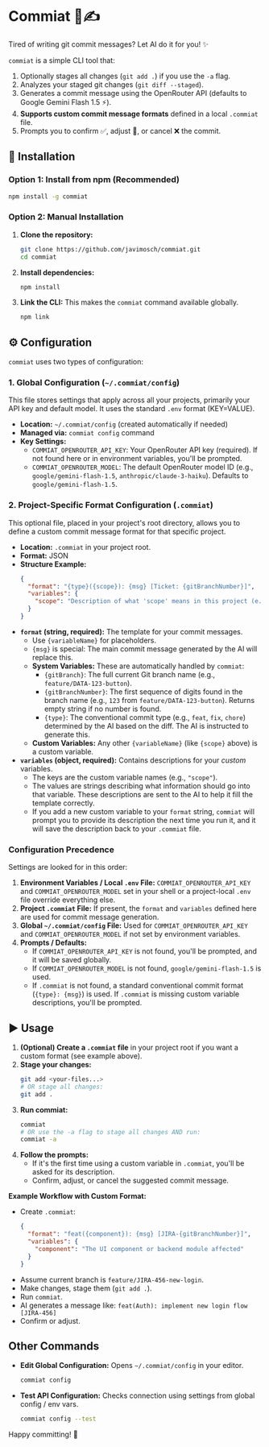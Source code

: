 # Commiat 🤖✍️

Tired of writing git commit messages? Let AI do it for you! ✨

`commiat` is a simple CLI tool that:
1.  Optionally stages all changes (`git add .`) if you use the `-a` flag.
2.  Analyzes your staged git changes (`git diff --staged`).
3.  Generates a commit message using the OpenRouter API (defaults to Google Gemini Flash 1.5 ⚡).
4.  **Supports custom commit message formats** defined in a local `.commiat` file.
5.  Prompts you to confirm ✅, adjust 📝, or cancel ❌ the commit.

## 🚀 Installation

### Option 1: Install from npm (Recommended)
```bash
npm install -g commiat
```

### Option 2: Manual Installation
1.  **Clone the repository:**
    ```bash
    git clone https://github.com/javimosch/commiat.git
    cd commiat
    ```
2.  **Install dependencies:**
    ```bash
    npm install
    ```
3.  **Link the CLI:**
    This makes the `commiat` command available globally.
    ```bash
    npm link
    ```

## ⚙️ Configuration

`commiat` uses two types of configuration:

### 1. Global Configuration (`~/.commiat/config`)

This file stores settings that apply across all your projects, primarily your API key and default model. It uses the standard `.env` format (KEY=VALUE).

*   **Location:** `~/.commiat/config` (created automatically if needed)
*   **Managed via:** `commiat config` command
*   **Key Settings:**
    *   `COMMIAT_OPENROUTER_API_KEY`: Your OpenRouter API key (required). If not found here or in environment variables, you'll be prompted.
    *   `COMMIAT_OPENROUTER_MODEL`: The default OpenRouter model ID (e.g., `google/gemini-flash-1.5`, `anthropic/claude-3-haiku`). Defaults to `google/gemini-flash-1.5`.

### 2. Project-Specific Format Configuration (`.commiat`)

This optional file, placed in your project's root directory, allows you to define a custom commit message format for that specific project.

*   **Location:** `.commiat` in your project root.
*   **Format:** JSON
*   **Structure Example:**
    ```json
    {
      "format": "{type}({scope}): {msg} [Ticket: {gitBranchNumber}]",
      "variables": {
        "scope": "Description of what 'scope' means in this project (e.g., component, module, feature name)"
      }
    }
    ```
*   **`format` (string, required):** The template for your commit messages.
    *   Use `{variableName}` for placeholders.
    *   `{msg}` is special: The main commit message generated by the AI will replace this.
    *   **System Variables:** These are automatically handled by `commiat`:
        *   `{gitBranch}`: The full current Git branch name (e.g., `feature/DATA-123-button`).
        *   `{gitBranchNumber}`: The first sequence of digits found in the branch name (e.g., `123` from `feature/DATA-123-button`). Returns empty string if no number is found.
        *   `{type}`: The conventional commit type (e.g., `feat`, `fix`, `chore`) determined by the AI based on the diff. The AI is instructed to generate this.
    *   **Custom Variables:** Any other `{variableName}` (like `{scope}` above) is a custom variable.
*   **`variables` (object, required):** Contains descriptions for your *custom* variables.
    *   The keys are the custom variable names (e.g., `"scope"`).
    *   The values are strings describing what information should go into that variable. These descriptions are sent to the AI to help it fill the template correctly.
    *   If you add a new custom variable to your `format` string, `commiat` will prompt you to provide its description the next time you run it, and it will save the description back to your `.commiat` file.

### Configuration Precedence

Settings are looked for in this order:

1.  **Environment Variables / Local `.env` File:** `COMMIAT_OPENROUTER_API_KEY` and `COMMIAT_OPENROUTER_MODEL` set in your shell or a project-local `.env` file override everything else.
2.  **Project `.commiat` File:** If present, the `format` and `variables` defined here are used for commit message generation.
3.  **Global `~/.commiat/config` File:** Used for `COMMIAT_OPENROUTER_API_KEY` and `COMMIAT_OPENROUTER_MODEL` if not set by environment variables.
4.  **Prompts / Defaults:**
    *   If `COMMIAT_OPENROUTER_API_KEY` is not found, you'll be prompted, and it will be saved globally.
    *   If `COMMIAT_OPENROUTER_MODEL` is not found, `google/gemini-flash-1.5` is used.
    *   If `.commiat` is not found, a standard conventional commit format (`{type}: {msg}`) is used. If `.commiat` is missing custom variable descriptions, you'll be prompted.

## ▶️ Usage

1.  **(Optional) Create a `.commiat` file** in your project root if you want a custom format (see example above).
2.  **Stage your changes:**
    ```bash
    git add <your-files...>
    # OR stage all changes:
    git add .
    ```
3.  **Run commiat:**
    ```bash
    commiat
    # OR use the -a flag to stage all changes AND run:
    commiat -a
    ```
4.  **Follow the prompts:**
    *   If it's the first time using a custom variable in `.commiat`, you'll be asked for its description.
    *   Confirm, adjust, or cancel the suggested commit message.

**Example Workflow with Custom Format:**

*   Create `.commiat`:
    ```json
    {
      "format": "feat({component}): {msg} [JIRA-{gitBranchNumber}]",
      "variables": {
        "component": "The UI component or backend module affected"
      }
    }
    ```
*   Assume current branch is `feature/JIRA-456-new-login`.
*   Make changes, stage them (`git add .`).
*   Run `commiat`.
*   AI generates a message like: `feat(Auth): implement new login flow [JIRA-456]`
*   Confirm or adjust.

## Other Commands

*   **Edit Global Configuration:**
    Opens `~/.commiat/config` in your editor.
    ```bash
    commiat config
    ```
*   **Test API Configuration:**
    Checks connection using settings from global config / env vars.
    ```bash
    commiat config --test
    ```

Happy committing! 🎉
